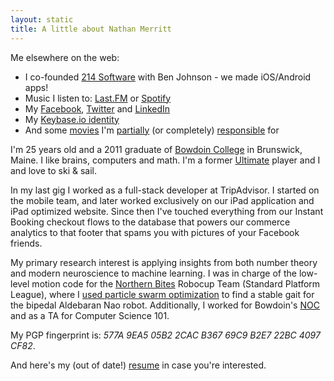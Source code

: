 ```yaml
---
layout: static
title: A little about Nathan Merritt
---
```


Me elsewhere on the web:

 *  I co-founded [214 Software](http://twofourteen.com) with Ben Johnson - we made iOS/Android apps!
 *  Music I listen to: [Last.FM](http://www.last.fm/user/satH4n/) or [Spotify](http://open.spotify.com/user/1239066134)
 *  My [Facebook](http://facebook.com/gnmerritt), [Twitter](http://twitter.com/gnmerritt) and [LinkedIn](http://www.linkedin.com/profile?viewProfile=&key=25508982&trk=tab_pro)
 *  My [Keybase.io identity](https://keybase.io/gnmerritt)
 *  And some [movies](http://youtube.com/profile?user=satH4n) I'm [partially](http://vimeo.com/4362627) (or completely) [responsible](http://vimeo.com/22967514) for

I'm 25 years old and a 2011 graduate of [Bowdoin
College](http://bowdoin.edu) in Brunswick, Maine. I like brains,
computers and math. I'm a former [Ultimate](http://stonedclown.com)
player and I and love to ski & sail.

In my last gig I worked as a full-stack developer at TripAdvisor. I
started on the mobile team, and later worked exclusively on our iPad
application and iPad optimized website. Since then I've touched
everything from our Instant Booking checkout flows to the database
that powers our commerce analytics to that footer that spams you with
pictures of your Facebook friends.

My primary research interest is applying insights from both number
theory and modern neuroscience to machine learning. I was in charge of
the low-level motion code for the [Northern
Bites](http://robocup.bowdoin.edu/blog/) Robocup Team (Standard
Platform League), where I [used particle swarm
optimization](http://www.bowdoin.edu/student-fellowships/pdf/summer-2010/n-merritt.pdf)
to find a stable gait for the bipedal Aldebaran Nao
robot. Additionally, I worked for Bowdoin's
[NOC](http://www.bowdoin.edu/it/) and as a TA for Computer Science
101.

My PGP fingerprint is: <i>577A 9EA5 05B2 2CAC B367 69C9 B2E7 22BC 4097 CF82</i>.

And here's my (out of date!) [resume](/gnmerritt-resume.pdf) in case
you're interested.
